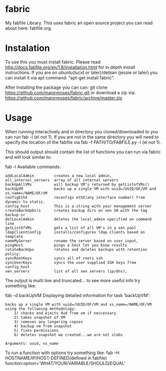 fabric
======

My fabfile Library. This uses fabric an open source project you can read about here: fabfile.org.

Instalation
======

To use this you must install fabric. Please read: http://docs.fabfile.org/en/1.8/installation.html for in depth install instructions. If you are on ubuntu(lucid or later)/debian (jessie or later) you can install it via apt command: "apt-get install fabric". 

After Installing the package you can can: git clone https://github.com/majormoses/fabric.git or download a zip via: https://github.com/majormoses/fabric/archive/master.zip

Usage
======
When running interactively and in directory you cloned/downloaded to you can run fab -l (el not 1). If you are not in the same directory you will need to specify the location of the fabfile via fab -f PATH/TO/FABFILE.py -l (el not 1).

This should output should contain the list of functions you can run via fabric and will look similar to:

fab -l
Available commands:

    addLocalAdmin         creates a new local admin,
    all_internal_servers  array of all internal servers
    backUpAllVMs          will backup VM's returned by getListofVMs()
    backUpVM              backs up a single VM with uuid=/UUID/OF/VM and xs_name=/NAME/OF/VM
    configEthX            reconfigs ethX(any interface number) from dynamic to static.
    config_host           This is a string with your management server
    createBackUpDirs      creates backup dirs on xen SR with the tag backup-sr
    delLocalAdmin         deletes the local_admin specified on command line
    getListOfVMs          gets a list of all VM's in a xen pool
    ldapClientConfig      installs/configures ldap clients based on template
    nameMyServer          rename the server based on user input,
    pingHost              pings a host let you know results
    rotateBackUps         rotates and deletes backups with retention policy:
    syncRootKeys          syncs all of roots ssh
    syncUserKeys          syncs the user supplied SSH keys from config_host
    xen_servers           list of all xen servers (ip/dns),

The output is multi line and truncated... to see more useful info try something like:

fab -d backUpVM
Displaying detailed information for task 'backUpVM':

    backs up a single VM with uuid=/UUID/OF/VM and xs_name=/NAME/OF/VM
    using the follwoing methodology:
    	1) checks and ejects dvd from vm if neccessary
    	2) takes snapshot of VM
    	3) removes any longering copies
    	4) backup vm from snapshot
    	5) fixes permissions
    	6) deletes snapshot we created...we are not slobs
    
    Arguments: uuid, xs_name



To run a function with options try something like: 
fab -H HOSTNAME/IP/HOST-DEFINED(defined in fabfile)  function:option='WHAT/YOUR/VARIABLE/SHOULD/EQUAL'

